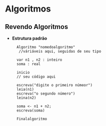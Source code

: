 # Algoritmos
 <h2> Revendo Algoritmos </h2>
 
 - **Estrutura padrão**
 
		 Algoritmo "nomedoalgoritmo"
		  //váriáveis aqui, seguidas de seu tipo
		  
	  	 var n1 , n2 : inteiro
		 soma : real
		 
		 inicio
		 // seu código aqui
		 
		 escreva("digite o primeiro númeor")
		 leia(n1)
		 escreva("o segundo número")
		 leina(n2)
		 
		 soma <- n1 + n2;
		 escreva(soma)
		 
		 Finalalgoritmo
	
 
